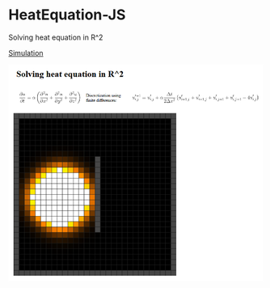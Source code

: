 # HeatEquation-JS
Solving heat equation in R^2

[Simulation](https://morcillosanz.github.io/HeatEquation-JS/)

![alt text](https://github.com/MorcilloSanz/HeatEquation-JS/blob/main/img/demo.png)
